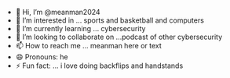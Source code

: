 - 👋 Hi, I’m @meanman2024
- 👀 I’m interested in ... sports and basketball and computers
- 🌱 I’m currently learning ... cybersecurity 
- 💞️ I’m looking to collaborate on ...podcast of other cybersecurity 
- 📫 How to reach me ... meanman here or text 
- 😄 Pronouns:  he
- ⚡ Fun fact: ... i love doing backflips and handstands 

<!---
meanman2024/meanman2024 is a ✨ special ✨ repository because its `README.md` (this file) appears on your GitHub profile.
You can click the Preview link to take a look at your changes.
--->
